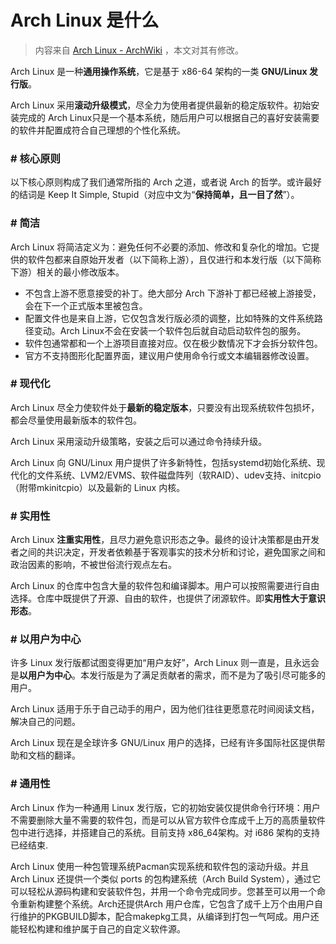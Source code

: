 
# Arch Linux 是什么


> 内容来自 [Arch Linux - ArchWiki](https://wiki.archlinux.org/title/Arch_Linux) ，本文对其有修改。

Arch Linux 是一种**通用操作系统**，它是基于 x86-64 架构的一类 **GNU/Linux 发行版**。

Arch Linux 采用**滚动升级模式**，尽全力为使用者提供最新的稳定版软件。初始安装完成的 Arch Linux只是一个基本系统，随后用户可以根据自己的喜好安装需要的软件并配置成符合自己理想的个性化系统。

### # 核心原则

以下核心原则构成了我们通常所指的 Arch 之道，或者说 Arch 的哲学。或许最好的结词是 Keep It Simple, Stupid（对应中文为“**保持简单，且一目了然**”）。

### # 简洁

Arch Linux 将简洁定义为：避免任何不必要的添加、修改和复杂化的增加。它提供的软件包都来自原始开发者（以下简称上游），且仅进行和本发行版（以下简称下游）相关的最小修改版本。

- 不包含上游不愿意接受的补丁。绝大部分 Arch 下游补丁都已经被上游接受，会在下一个正式版本里被包含。
- 配置文件也是来自上游，它仅包含发行版必须的调整，比如特殊的文件系统路径变动。Arch Linux不会在安装一个软件包后就自动启动软件包的服务。
- 软件包通常都和一个上游项目直接对应。仅在极少数情况下才会拆分软件包。
- 官方不支持图形化配置界面，建议用户使用命令行或文本编辑器修改设置。

### # 现代化

Arch Linux 尽全力使软件处于**最新的稳定版本**，只要没有出现系统软件包损坏，都会尽量使用最新版本的软件包。

Arch Linux 采用滚动升级策略，安装之后可以通过命令持续升级。

Arch Linux 向 GNU/Linux 用户提供了许多新特性，包括systemd初始化系统、现代化的文件系统、LVM2/EVMS、软件磁盘阵列（软RAID）、udev支持、initcpio（附带mkinitcpio）以及最新的 Linux 内核。

### # 实用性

Arch Linux **注重实用性**，且尽力避免意识形态之争。最终的设计决策都是由开发者之间的共识决定，开发者依赖基于客观事实的技术分析和讨论，避免国家之间和政治因素的影响，不被世俗流行观点左右。

Arch Linux 的仓库中包含大量的软件包和编译脚本。用户可以按照需要进行自由选择。仓库中既提供了开源、自由的软件，也提供了闭源软件。即**实用性大于意识形态**。

### # 以用户为中心

许多 Linux 发行版都试图变得更加“用户友好”，Arch Linux 则一直是，且永远会是**以用户为中心**。本发行版是为了满足贡献者的需求，而不是为了吸引尽可能多的用户。

Arch Linux 适用于乐于自己动手的用户，因为他们往往更愿意花时间阅读文档，解决自己的问题。

Arch Linux 现在是全球许多 GNU/Linux 用户的选择，已经有许多国际社区提供帮助和文档的翻译。

### # 通用性

Arch Linux 作为一种通用 Linux 发行版，它的初始安装仅提供命令行环境：用户不需要删除大量不需要的软件包，而是可以从官方软件仓库成千上万的高质量软件包中进行选择，并搭建自己的系统。目前支持 x86_64架构。对 i686 架构的支持已经结束.

Arch Linux 使用一种包管理系统Pacman实现系统和软件包的滚动升级。并且 Arch Linux 还提供一个类似 ports 的包构建系统（Arch Build System），通过它可以轻松从源码构建和安装软件包，并用一个命令完成同步。您甚至可以用一个命令重新构建整个系统。Arch还提供Arch 用户仓库，它包含了成千上万个由用户自行维护的PKGBUILD脚本，配合makepkg工具，从编译到打包一气呵成。用户还能轻松构建和维护属于自己的自定义软件源。

